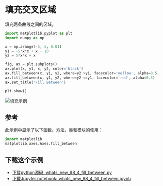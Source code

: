 # 填充交叉区域

填充两条曲线之间的区域。

```python
import matplotlib.pyplot as plt
import numpy as np

x = np.arange(-5, 5, 0.01)
y1 = -5*x*x + x + 10
y2 = 5*x*x + x

fig, ax = plt.subplots()
ax.plot(x, y1, x, y2, color='black')
ax.fill_between(x, y1, y2, where=y2 >y1, facecolor='yellow', alpha=0.5)
ax.fill_between(x, y1, y2, where=y2 <=y1, facecolor='red', alpha=0.5)
ax.set_title('Fill Between')

plt.show()
```

![填充示例](https://matplotlib.org/_images/sphx_glr_whats_new_98_4_fill_between_001.png)

## 参考

此示例中显示了以下函数，方法，类和模块的使用：

```python
import matplotlib
matplotlib.axes.Axes.fill_between
```

## 下载这个示例
            
- [下载python源码: whats_new_98_4_fill_between.py](https://matplotlib.org/_downloads/whats_new_98_4_fill_between.py)
- [下载Jupyter notebook: whats_new_98_4_fill_between.ipynb](https://matplotlib.org/_downloads/whats_new_98_4_fill_between.ipynb)